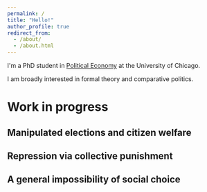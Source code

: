 ```yaml
---
permalink: /
title: "Hello!"
author_profile: true
redirect_from: 
  - /about/
  - /about.html
---
```




I'm a PhD student in [Political Economy](https://politicaleconomy.uchicago.edu/) at the University of Chicago.

I am broadly interested in formal theory and comparative politics.



# Work in progress

## Manipulated elections and citizen welfare

## Repression via collective punishment

## A general impossibility of social choice
